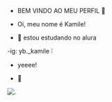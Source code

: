 - BEM VINDO AO MEU PERFIL 🍪

- Oi, meu nome é Kamile! 

- 🍒 estou estudando no alura 

-ig: yb._kamile ❕

- yeeee!

- 💋

![.](https://media.tenor.com/QwGAReYGONYAAAAi/petting-cat.gif) 
